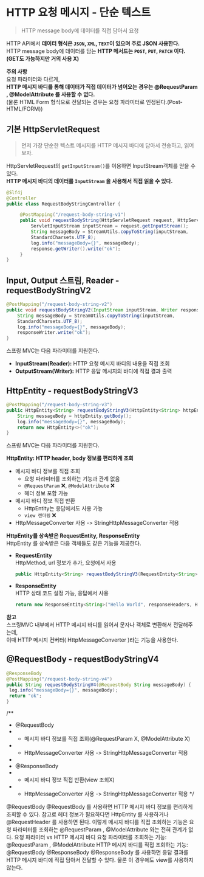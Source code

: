 HTTP 요청 메시지 - 단순 텍스트
=================================   
> HTTP message body에 데이터를 직접 담아서 요청          
  
HTTP API에서 **데이터 형식은 `JSON`, `XML`, `TEXT`이 있으며 주로 JSON 사용한다.**             
HTTP message body에 데이터를 담는 **HTTP 메서드는 `POST`, `PUT`, `PATCH` 이다.(GET도 가능하지만 거의 사용 X)**         
    
**주의 사항**    
요청 파라미터와 다르게,    
**HTTP 메시지 바디를 통해 데이터가 직접 데이터가 넘어오는 경우는 @RequestParam , @ModelAttribute 를 사용할 수 없다.**       
(물론 HTML Form 형식으로 전달되는 경우는 요청 파라미터로 인정된다.(Post-HTML/FORM))    

## 기본 HttpServletRequest      
> 먼저 가장 단순한 텍스트 메시지를 HTTP 메시지 바디에 담아서 전송하고, 읽어보자.     
     
HttpServletRequest의 `getInputStream()`를 이용하면 InputStream객체를 얻을 수 있다.   
**HTTP 메시지 바디의 데이터를 `InputStream` 을 사용해서 직접 읽을 수 있다.**          
     
```java
@Slf4j
@Controller
public class RequestBodyStringController {

     @PostMapping("/request-body-string-v1")
     public void requestBodyString(HttpServletRequest request, HttpServletResponse response) throws IOException {
         ServletInputStream inputStream = request.getInputStream();
         String messageBody = StreamUtils.copyToString(inputStream,
         StandardCharsets.UTF_8);
         log.info("messageBody={}", messageBody);
         response.getWriter().write("ok");
     }
}
```  
  
## Input, Output 스트림, Reader - requestBodyStringV2
   
```java
@PostMapping("/request-body-string-v2")
public void requestBodyStringV2(InputStream inputStream, Writer responseWriter) throws IOException {
    String messageBody = StreamUtils.copyToString(inputStream,
    StandardCharsets.UTF_8);
    log.info("messageBody={}", messageBody);
    responseWriter.write("ok");
}
```
스프링 MVC는 다음 파라미터를 지원한다.     
   
* **InputStream(Reader):** HTTP 요청 메시지 바디의 내용을 직접 조회      
* **OutputStream(Writer):** HTTP 응답 메시지의 바디에 직접 결과 출력     
   
## HttpEntity - requestBodyStringV3
```java 
@PostMapping("/request-body-string-v3")
public HttpEntity<String> requestBodyStringV3(HttpEntity<String> httpEntity) {
    String messageBody = httpEntity.getBody();
    log.info("messageBody={}", messageBody);
    return new HttpEntity<>("ok");
}
```
스프링 MVC는 다음 파라미터를 지원한다.   

**HttpEntity: HTTP header, body 정보를 편리하게 조회**
* 메시지 바디 정보를 직접 조회
  * 요청 파라미터를 조회하는 기능과 관계 없음
  * `@RequestParam` ❌, `@ModelAttribute` ❌    
  * 헤더 정보 포함 가능     
* 메시지 바디 정보 직접 반환
  * HttpEntity는 응답에서도 사용 가능 
  * `view 렌더링` ❌              
* HttpMessageConverter 사용 -> StringHttpMessageConverter 적용 

**HttpEntity를 상속받은 RequestEntity, ResponseEntity**     
HttpEntity 를 상속받은 다음 객체들도 같은 기능을 제공한다.  
          
* **RequestEntity**      
    HttpMethod, url 정보가 추가, 요청에서 사용   
    ```java
    public HttpEntity<String> requestBodyStringV3(RequestEntity<String> requestEntity) {
    ```  
* **ResponseEntity**     
    HTTP 상태 코드 설정 가능, 응답에서 사용   
    ```java
    return new ResponseEntity<String>("Hello World", responseHeaders, HttpStatus.CREATED)   
    ```
    
**참고**   
스프링MVC 내부에서 HTTP 메시지 바디를 읽어서 문자나 객체로 변환해서 전달해주는데,       
이때 HTTP 메시지 컨버터( HttpMessageConverter )라는 기능을 사용한다.       
  
## @RequestBody - requestBodyStringV4
```java
@ResponseBody
@PostMapping("/request-body-string-v4")
public String requestBodyStringV4(@RequestBody String messageBody) {
 log.info("messageBody={}", messageBody);
 return "ok";
}
```
/**
 * @RequestBody
 * - 메시지 바디 정보를 직접 조회(@RequestParam X, @ModelAttribute X)
 * - HttpMessageConverter 사용 -> StringHttpMessageConverter 적용
 *
 * @ResponseBody
 * - 메시지 바디 정보 직접 반환(view 조회X)
 * - HttpMessageConverter 사용 -> StringHttpMessageConverter 적용
 */
    
@RequestBody
@RequestBody 를 사용하면 HTTP 메시지 바디 정보를 편리하게 조회할 수 있다. 참고로 헤더 정보가
필요하다면 HttpEntity 를 사용하거나 @RequestHeader 를 사용하면 된다.
이렇게 메시지 바디를 직접 조회하는 기능은 요청 파라미터를 조회하는 @RequestParam ,
@ModelAttribute 와는 전혀 관계가 없다.
요청 파라미터 vs HTTP 메시지 바디
요청 파라미터를 조회하는 기능: @RequestParam , @ModelAttribute
HTTP 메시지 바디를 직접 조회하는 기능: @RequestBody
@ResponseBody
@ResponseBody 를 사용하면 응답 결과를 HTTP 메시지 바디에 직접 담아서 전달할 수 있다.
물론 이 경우에도 view를 사용하지 않는다.
